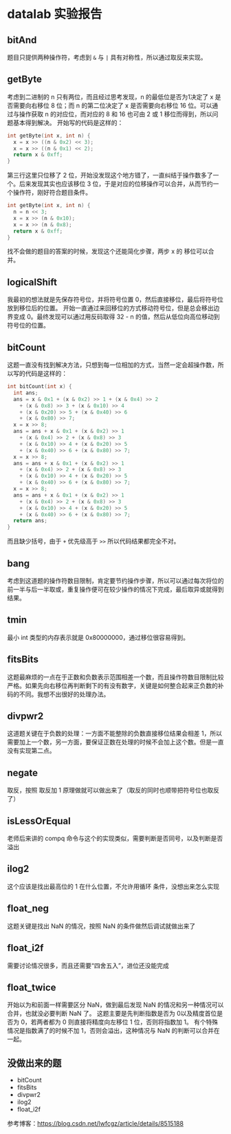 # datalab 实验报告

## bitAnd

题目只提供两种操作符，考虑到 `&` 与 `|` 具有对称性，所以通过取反来实现。

## getByte

考虑到二进制的 n 只有两位，而且经过思考发现，n 的最低位是否为1决定了 x 是否需要向右移位 8 位；而 n 的第二位决定了 x 是否需要向右移位 16 位。可以通过与操作获取 n 的对应位，而对应的 8 和 16 也可由 2 或 1 移位而得到，所以问题基本得到解决。 开始写的代码是这样的：

``` c
int getByte(int x, int n) {
  x = x >> ((n & 0x2) << 3);
  x = x >> ((n & 0x1) << 2);
  return x & 0xff;
}
```

第三行这里只位移了 2 位，开始没发现这个地方错了，一直纠结于操作数多了一个。后来发现其实也应该移位 3 位，于是对应的位移操作可以合并，从而节约一个操作符，刚好符合题目条件。

``` c
int getByte(int x, int n) {
  n = n << 3;
  x = x >> (n & 0x10);
  x = x >> (n & 0x8);
  return x & 0xff;
}
```

找不会做的题目的答案的时候，发现这个还能简化步骤，两步 x 的 移位可以合并。

## logicalShift

我最初的想法就是先保存符号位，并将符号位置 0，然后直接移位，最后将符号位放到移位后的位置。
开始一直通过来回移位的方式移动符号位，但是总会移出边界变成 0。最终发现可以通过用反码取得 32 - n 的值，然后从低位向高位移动到符号位的位置。

## bitCount

这题一直没有找到解决方法，只想到每一位相加的方式，当然一定会超操作数，所以写的代码是这样的：

``` c
int bitCount(int x) {
  int ans;
  ans = x & 0x1 + (x & 0x2) >> 1 + (x & 0x4) >> 2 
    + (x & 0x8) >> 3 + (x & 0x10) >> 4 
    + (x & 0x20) >> 5 + (x & 0x40) >> 6 
    + (x & 0x80) >> 7;
  x = x >> 8;
  ans = ans + x & 0x1 + (x & 0x2) >> 1 
    + (x & 0x4) >> 2 + (x & 0x8) >> 3 
    + (x & 0x10) >> 4 + (x & 0x20) >> 5 
    + (x & 0x40) >> 6 + (x & 0x80) >> 7;
  x = x >> 8;
  ans = ans + x & 0x1 + (x & 0x2) >> 1 
    + (x & 0x4) >> 2 + (x & 0x8) >> 3 
    + (x & 0x10) >> 4 + (x & 0x20) >> 5 
    + (x & 0x40) >> 6 + (x & 0x80) >> 7;
  x = x >> 8;
  ans = ans + x & 0x1 + (x & 0x2) >> 1 
    + (x & 0x4) >> 2 + (x & 0x8) >> 3 
    + (x & 0x10) >> 4 + (x & 0x20) >> 5 
    + (x & 0x40) >> 6 + (x & 0x80) >> 7;
  return ans;
}
```

而且缺少括号，由于 `+` 优先级高于 `>>` 所以代码结果都完全不对。

## bang

考虑到这道题的操作符数目限制，肯定要节约操作步骤，所以可以通过每次将位的前一半与后一半取或，重复操作便可在较少操作的情况下完成，最后取异或就得到结果。

## tmin

最小 int 类型的内存表示就是 0x80000000，通过移位很容易得到。

## fitsBits

这题最麻烦的一点在于正数和负数表示范围相差一个数，而且操作符数目限制比较严格。如果先向右移位再判断剩下的有没有数字，关键是如何整合起来正负数的补码的不同。我想不出很好的处理办法。

## divpwr2

这道题关键在于负数的处理：一方面不能整除的负数直接移位结果会相差 1，所以需要加上一个数，另一方面，要保证正数在处理的时候不会加上这个数。但是一直没有实现第二点。

## negate

取反，按照 取反加 1 原理做就可以做出来了（取反的同时也顺带把符号位也取反了）

## isLessOrEqual

老师后来讲的 compq 命令与这个的实现类似，需要判断是否同号，以及判断是否溢出

## ilog2

这个应该是找出最高位的 1 在什么位置，不允许用循环 条件，没想出来怎么实现

## float_neg

这题关键是找出 NaN 的情况，按照 NaN 的条件做然后调试就做出来了

## float_i2f

需要讨论情况很多，而且还需要“四舍五入”，进位还没能完成

## float_twice

开始以为和前面一样需要区分 NaN，做到最后发现 NaN 的情况和另一种情况可以合并，也就没必要判断 NaN 了。
这题主要是先判断指数是否为 0以及精度首位是否为 0，若两者都为 0 则直接将精度向左移位 1 位，否则将指数加 1。
有个特殊情况是指数满了的时候不加 1，否则会溢出，这种情况与 NaN 的判断可以合并在一起。

## 没做出来的题

* bitCount
* fitsBits
* divpwr2
* ilog2
* float_i2f

参考博客：https://blog.csdn.net/lwfcgz/article/details/8515188